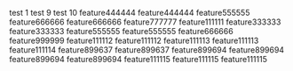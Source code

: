 test 1
test 9
test 10
feature444444
feature444444
feature555555
feature666666
feature666666
feature777777
feature111111
feature333333
feature333333
feature555555
feature555555
feature666666
feature999999
feature111112
feature111112
feature111113
feature111113
feature111114
feature899637
feature899637
feature899694
feature899694
feature899694
feature899694
feature111115
feature111115
feature111115
